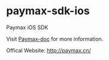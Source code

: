 # paymax-sdk-ios
Paymax iOS SDK

Visit [Paymax-doc](http://paymax.github.io/paymax-doc/) for more information. 

Offical Website: http://paymax.cn/
